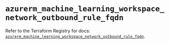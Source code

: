 # `azurerm_machine_learning_workspace_network_outbound_rule_fqdn`

Refer to the Terraform Registry for docs: [`azurerm_machine_learning_workspace_network_outbound_rule_fqdn`](https://registry.terraform.io/providers/hashicorp/azurerm/4.24.0/docs/resources/machine_learning_workspace_network_outbound_rule_fqdn).
